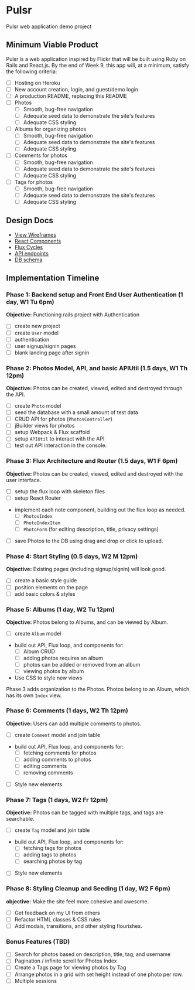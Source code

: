 # Pulsr
Pulsr web application demo project

## Minimum Viable Product

Pulsr is a web application inspired by Flickr that will be built using Ruby on Rails and React.js.  By the end of Week 9, this app will, at a minimum, satisfy the following criteria:

- [ ] Hosting on Heroku
- [ ] New account creation, login, and guest/demo login
- [ ] A production README, replacing this README
- [ ] Photos
  - [ ] Smooth, bug-free navigation
  - [ ] Adequate seed data to demonstrate the site's features
  - [ ] Adequate CSS styling
- [ ] Albums for organizing photos
  - [ ] Smooth, bug-free navigation
  - [ ] Adequate seed data to demonstrate the site's features
  - [ ] Adequate CSS styling
- [ ] Comments for photos
  - [ ] Smooth, bug-free navigation
  - [ ] Adequate seed data to demonstrate the site's features
  - [ ] Adequate CSS styling
- [ ] Tags for photos
  - [ ] Smooth, bug-free navigation
  - [ ] Adequate seed data to demonstrate the site's features
  - [ ] Adequate CSS styling

## Design Docs
* [View Wireframes][views]
* [React Components][components]
* [Flux Cycles][flux-cycles]
* [API endpoints][api-endpoints]
* [DB schema][schema]

[views]: docs/views.md
[components]: docs/components.md
[flux-cycles]: docs/flux-cycles.md
[api-endpoints]: docs/api-endpoints.md
[schema]: docs/schema.md

## Implementation Timeline

### Phase 1: Backend setup and Front End User Authentication (1 day, W1 Tu 6pm)

**Objective:** Functioning rails project with Authentication

- [ ] create new project
- [ ] create `User` model
- [ ] authentication
- [ ] user signup/signin pages
- [ ] blank landing page after signin

### Phase 2: Photos Model, API, and basic APIUtil (1.5 days, W1 Th 12pm)

**Objective:** Photos can be created, viewed, edited and destroyed through
the API.

- [ ] create `Photo` model
- [ ] seed the database with a small amount of test data
- [ ] CRUD API for photos (`PhotosController`)
- [ ] jBuilder views for photos
- [ ] setup Webpack & Flux scaffold
- [ ] setup `APIUtil` to interact with the API
- [ ] test out API interaction in the console.

### Phase 3: Flux Architecture and Router (1.5 days, W1 F 6pm)

**Objective:** Photos can be created, viewed, edited and destroyed with the
user interface.

- [ ] setup the flux loop with skeleton files
- [ ] setup React Router
- implement each note component, building out the flux loop as needed.
  - [ ] `PhotosIndex`
  - [ ] `PhotoIndexItem`
  - [ ] `PhotoForm` (for editing description, title, privacy settings)
- [ ] save Photos to the DB using drag and drop or click to upload.

### Phase 4: Start Styling (0.5 days, W2 M 12pm)

**Objective:** Existing pages (including signup/signin) will look good.

- [ ] create a basic style guide
- [ ] position elements on the page
- [ ] add basic colors & styles

### Phase 5: Albums (1 day, W2 Tu 12pm)

**Objective:** Photos belong to Albums, and can be viewed by Album.

- [ ] create `Album` model
- build out API, Flux loop, and components for:
  - [ ] Album CRUD
  - [ ] adding photos requires an album
  - [ ] photos can be added or removed from an album
  - [ ] viewing photos by album
- Use CSS to style new views

Phase 3 adds organization to the Photos. Photos belong to an Album,
which has its own `Index` view.

### Phase 6: Comments (1 days, W2 Th 12pm)

**Objective:** Users can add multiple comments to photos.

- [ ] create `Comment` model and join table
- build out API, Flux loop, and components for:
  - [ ] fetching comments for photos
  - [ ] adding comments to photos
  - [ ] editing comments
  - [ ] removing comments
- [ ] Style new elements

### Phase 7: Tags (1 days, W2 Fr 12pm)

**Objective:** Photos can be tagged with multiple tags, and tags are searchable.

- [ ] create `Tag` model and join table
- build out API, Flux loop, and components for:
  - [ ] fetching tags for photos
  - [ ] adding tags to photos
  - [ ] searching photos by tag
- [ ] Style new elements


### Phase 8: Styling Cleanup and Seeding (1 day, W2 F 6pm)

**objective:** Make the site feel more cohesive and awesome.

- [ ] Get feedback on my UI from others
- [ ] Refactor HTML classes & CSS rules
- [ ] Add modals, transitions, and other styling flourishes.

### Bonus Features (TBD)
- [ ] Search for photos based on description, title, tag, and username
- [ ] Pagination / infinite scroll for Photos Index
- [ ] Create a Tags page for viewing photos by Tag
- [ ] Arrange photos in a grid with set height instead of one photo per row.
- [ ] Multiple sessions

[phase-one]: docs/phases/phase1.md
[phase-two]: docs/phases/phase2.md
[phase-three]: docs/phases/phase3.md
[phase-four]: docs/phases/phase4.md
[phase-five]: docs/phases/phase5.md
